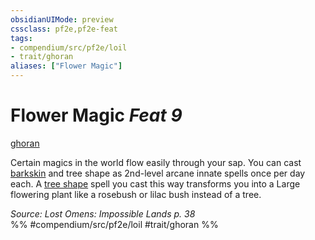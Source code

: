 ```yaml
---
obsidianUIMode: preview
cssclass: pf2e,pf2e-feat
tags:
- compendium/src/pf2e/loil
- trait/ghoran
aliases: ["Flower Magic"]
---
```

# Flower Magic  *Feat 9*  
[ghoran](ghoran-loil.md "Ghoran Ancestry & Heritage Trait")  


Certain magics in the world flow easily through your sap. You can cast [barkskin](barkskin.md) and tree shape as 2nd-level arcane innate spells once per day each. A [tree shape](tree-shape.md) spell you cast this way transforms you into a Large flowering plant like a rosebush or lilac bush instead of a tree.

*Source: Lost Omens: Impossible Lands p. 38*  
%% #compendium/src/pf2e/loil #trait/ghoran %%